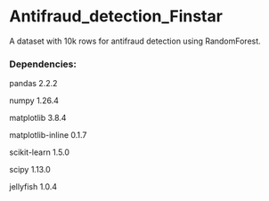 # Antifraud_detection_Finstar
A dataset with 10k rows for antifraud detection using RandomForest.

### Dependencies:
  pandas             2.2.2
  
  numpy              1.26.4
  
  matplotlib         3.8.4
  
  matplotlib-inline  0.1.7
  
  scikit-learn       1.5.0
  
  scipy              1.13.0
  
  jellyfish	   1.0.4
